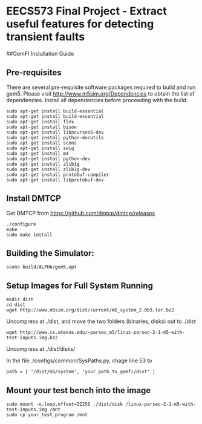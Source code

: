 # EECS573 Final Project - Extract useful features for detecting transient faults

##GemFI Installation Guide

Pre-requisites
---------------

There are several pre-requisite software packages required to build and run gem5. 
Please visit http://www.m5sim.org/Dependencies to obtain the list of dependencies. 
Install all dependencies before proceeding with the build.

```
sudo apt-get install build-essential
sudo apt-get install build-essential
sudo apt-get install flex
sudo apt-get install bison
sudo apt-get install libncurses5-dev
sudo apt-get install python-docutils
sudo apt-get install scons
sudo apt-get install swig
sudo apt-get install m4
sudo apt-get install python-dev
sudo apt-get install zlib1g
sudo apt-get install zlib1g-dev
sudo apt-get install protobuf-compiler
sudo apt-get install libprotobuf-dev
```


Install DMTCP
---------------
Get DMTCP from https://github.com/dmtcp/dmtcp/releases

```
./configure
make
sudo make install
```

Building the Simulator:
-----------------------
```
scons build/ALPHA/gem5.opt  
```


Setup Images for Full System Running
-----------------------
```
mkdir dist
cd dist
wget http://www.m5sim.org/dist/current/m5_system_2.0b3.tar.bz2
```

Uncompress at ./dist, and move the two folders (binaries, disks) out to ./dist 

```
wget http://www.cs.utexas.edu/~parsec_m5/linux-parsec-2-1-m5-with-test-inputs.img.bz2
```

Uncompress at ./dist/disks/

In the file ./configs/common/SysPaths.py, chage line 53 to
```
path = [ '/dist/m5/system', 'your_path_to_gemfi/dist' ]
```

Mount your test bench into the image
-----------------------
```
sudo mount -o,loop,offset=32256 ./dist/disk /linux-parsec-2-1-m5-with-test-inputs.img /mnt
sudo cp your_test_program /mnt 
```

